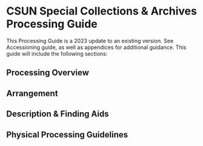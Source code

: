 # CSUN Special Collections & Archives Processing Guide
This Processing Guide is a 2023 update to an existing version. See Accessioning guide, as well as appendices for additional guidance. This guide will include the following sections:

## Processing Overview

## Arrangement

## Description & Finding Aids

## Physical Processing Guidelines
